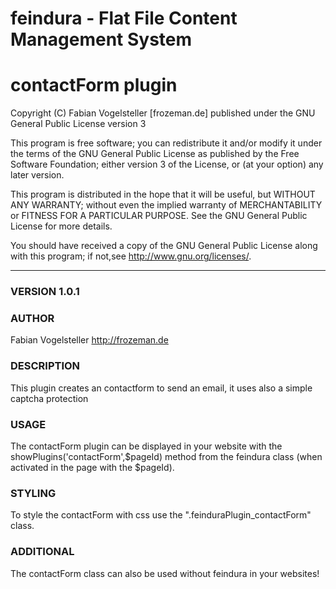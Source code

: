 feindura - Flat File Content Management System
==============================================
contactForm plugin
==============================================
Copyright (C) Fabian Vogelsteller [frozeman.de]
published under the GNU General Public License version 3

This program is free software;
you can redistribute it and/or modify it under the terms of the GNU General Public License as published by
the Free Software Foundation; either version 3 of the License, or (at your option) any later version.

This program is distributed in the hope that it will be useful, but WITHOUT ANY WARRANTY;
without even the implied warranty of MERCHANTABILITY or FITNESS FOR A PARTICULAR PURPOSE.
See the GNU General Public License for more details.

You should have received a copy of the GNU General Public License along with this program;
if not,see <http://www.gnu.org/licenses/>.
_____________________________________________

### VERSION 1.0.1

### AUTHOR
Fabian Vogelsteller <http://frozeman.de>


### DESCRIPTION
This plugin creates an contactform to send an email, it uses also a simple captcha protection

### USAGE
The contactForm plugin can be displayed in your website with the showPlugins('contactForm',$pageId) method from the feindura class (when activated in the page with the $pageId).

### STYLING
To style the contactForm with css use the ".feinduraPlugin_contactForm" class.

### ADDITIONAL
The contactForm class can also be used without feindura in your websites!